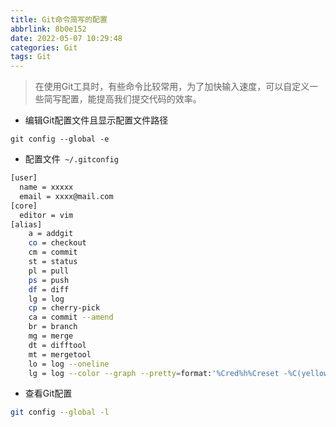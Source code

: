 ```yaml
---
title: Git命令简写的配置
abbrlink: 8b0e152
date: 2022-05-07 10:29:48
categories: Git
tags: Git
---
```


> 在使用Git工具时，有些命令比较常用，为了加快输入速度，可以自定义一些简写配置，能提高我们提交代码的效率。

<!-- more -->

- 编辑Git配置文件且显示配置文件路径

```
git config --global -e
```

- 配置文件` ~/.gitconfig`

```bash
[user]
  name = xxxxx
  email = xxxx@mail.com
[core]
  editor = vim
[alias]
	a = addgit 
    co = checkout
    cm = commit
    st = status
    pl = pull
    ps = push
    df = diff
    lg = log
    cp = cherry-pick
    ca = commit --amend
	br = branch
	mg = merge
	dt = difftool
    mt = mergetool
	lo = log --oneline
	lg = log --color --graph --pretty=format:'%Cred%h%Creset -%C(yellow)%d%Creset %s %Cgreen(%cd) %C(bold blue)<%an>%Creset' --abbrev-commit
```

-  查看Git配置

```bash
git config --global -l
```

